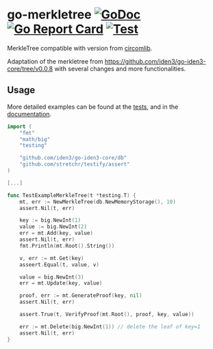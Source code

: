 # go-merkletree [![GoDoc](https://godoc.org/github.com/iden3/go-merkletree-sql?status.svg)](https://godoc.org/github.com/iden3/go-merkletree-sql) [![Go Report Card](https://goreportcard.com/badge/github.com/iden3/go-merkletree-sql)](https://goreportcard.com/report/github.com/iden3/go-merkletree-sql) [![Test](https://github.com/iden3/go-merkletree-sql/workflows/Test/badge.svg)](https://github.com/iden3/go-merkletree-sql/actions?query=workflow%3ATest)

MerkleTree compatible with version from [circomlib](https://github.com/iden3/circomlib).

Adaptation of the merkletree from https://github.com/iden3/go-iden3-core/tree/v0.0.8 with several changes and more functionalities.

## Usage
More detailed examples can be found at the [tests](https://github.com/iden3/go-merkletree-sql/blob/master/merkletree_test.go), and in the [documentation](https://godoc.org/github.com/iden3/go-merkletree-sql).

```go
import (
	"fmt"
	"math/big"
	"testing"

	"github.com/iden3/go-iden3-core/db"
	"github.com/stretchr/testify/assert"
)

[...]

func TestExampleMerkleTree(t *testing.T) {
	mt, err := NewMerkleTree(db.NewMemoryStorage(), 10)
	assert.Nil(t, err)

	key := big.NewInt(1)
	value := big.NewInt(2)
	err = mt.Add(key, value)
	assert.Nil(t, err)
	fmt.Println(mt.Root().String())

	v, err := mt.Get(key)
	asseert.Equal(t, value, v)

	value = big.NewInt(3)
	err = mt.Update(key, value)

	proof, err := mt.GenerateProof(key, nil)
	assert.Nil(t, err)

	assert.True(t, VerifyProof(mt.Root(), proof, key, value))

	err := mt.Delete(big.NewInt(1)) // delete the leaf of key=1
	assert.Nil(t, err)
}
```
